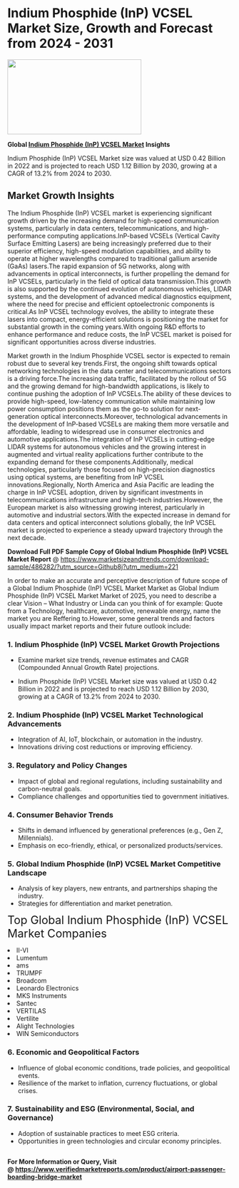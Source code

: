<H1>Indium Phosphide (InP) VCSEL Market Size, Growth and Forecast from 2024 - 2031</H1><img class="aligncenter size-medium wp-image-584254" src="https://thirdeyenews.in/wp-content/uploads/2024/09/Global-Market-Research-300x168.jpeg" alt="" width="300" height="168" /><p><strong>Global&nbsp;<a href="https://www.marketsizeandtrends.com/download-sample/486282/?utm_source=Github8j?utm_medium=221">Indium Phosphide (InP) VCSEL Market</a> Insights</strong></p><p>Indium Phosphide (InP) VCSEL Market size was valued at USD 0.42 Billion in 2022 and is projected to reach USD 1.12 Billion by 2030, growing at a CAGR of 13.2% from 2024 to 2030.</p><p><h2>Market Growth Insights</h2> <p>The Indium Phosphide (InP) VCSEL market is experiencing significant growth driven by the increasing demand for high-speed communication systems, particularly in data centers, telecommunications, and high-performance computing applications.InP-based VCSELs (Vertical Cavity Surface Emitting Lasers) are being increasingly preferred due to their superior efficiency, high-speed modulation capabilities, and ability to operate at higher wavelengths compared to traditional gallium arsenide (GaAs) lasers.The rapid expansion of 5G networks, along with advancements in optical interconnects, is further propelling the demand for InP VCSELs, particularly in the field of optical data transmission.This growth is also supported by the continued evolution of autonomous vehicles, LIDAR systems, and the development of advanced medical diagnostics equipment, where the need for precise and efficient optoelectronic components is critical.As InP VCSEL technology evolves, the ability to integrate these lasers into compact, energy-efficient solutions is positioning the market for substantial growth in the coming years.With ongoing R&D efforts to enhance performance and reduce costs, the InP VCSEL market is poised for significant opportunities across diverse industries.</p> <p>Market growth in the Indium Phosphide VCSEL sector is expected to remain robust due to several key trends.First, the ongoing shift towards optical networking technologies in the data center and telecommunications sectors is a driving force.The increasing data traffic, facilitated by the rollout of 5G and the growing demand for high-bandwidth applications, is likely to continue pushing the adoption of InP VCSELs.The ability of these devices to provide high-speed, low-latency communication while maintaining low power consumption positions them as the go-to solution for next-generation optical interconnects.Moreover, technological advancements in the development of InP-based VCSELs are making them more versatile and affordable, leading to widespread use in consumer electronics and automotive applications.The integration of InP VCSELs in cutting-edge LIDAR systems for autonomous vehicles and the growing interest in augmented and virtual reality applications further contribute to the expanding demand for these components.Additionally, medical technologies, particularly those focused on high-precision diagnostics using optical systems, are benefiting from InP VCSEL innovations.Regionally, North America and Asia Pacific are leading the charge in InP VCSEL adoption, driven by significant investments in telecommunications infrastructure and high-tech industries.However, the European market is also witnessing growing interest, particularly in automotive and industrial sectors.With the expected increase in demand for data centers and optical interconnect solutions globally, the InP VCSEL market is projected to experience a steady upward trajectory through the next decade.</p> <p><span class=""><strong>Download Full PDF Sample Copy of Global Indium Phosphide (InP) VCSEL Market Report</strong> @ <a href="https://www.marketsizeandtrends.com/download-sample/486282/?utm_source=Github8j?utm_medium=221" target="_blank">https://www.marketsizeandtrends.com/download-sample/486282/?utm_source=Github8j?utm_medium=221</a></span></p><p>In order to make an accurate and perceptive description of future scope of a Global&nbsp;Indium Phosphide (InP) VCSEL Market Market as Global&nbsp;Indium Phosphide (InP) VCSEL Market Market of 2025, you need to describe a clear Vision &ndash; What Industry or Linda can you think of for example: Quote from a Technology, healthcare, automotive, renewable energy, name the market you are Reffering to.However, some general trends and factors usually impact market reports and their future outlook include:</p><h3>1.&nbsp;<strong>Indium Phosphide (InP) VCSEL Market Growth Projections</strong></h3><ul><li>Examine market size trends, revenue estimates and CAGR (Compounded Annual Growth Rate) projections.</li><li><p>Indium Phosphide (InP) VCSEL Market size was valued at USD 0.42 Billion in 2022 and is projected to reach USD 1.12 Billion by 2030, growing at a CAGR of 13.2% from 2024 to 2030.</p></li></ul><h3>2.&nbsp;<strong>Indium Phosphide (InP) VCSEL Market Technological Advancements</strong></h3><ul><li>Integration of AI, IoT, blockchain, or automation in the industry.</li><li>Innovations driving cost reductions or improving efficiency.</li></ul><h3>3.&nbsp;<strong>Regulatory and Policy Changes</strong></h3><ul><li>Impact of global and regional regulations, including sustainability and carbon-neutral goals.</li><li>Compliance challenges and opportunities tied to government initiatives.</li></ul><h3>4.&nbsp;<strong>Consumer Behavior Trends</strong></h3><ul><li>Shifts in demand influenced by generational preferences (e.g., Gen Z, Millennials).</li><li>Emphasis on eco-friendly, ethical, or personalized products/services.</li></ul><h3>5.&nbsp;<strong>Global Indium Phosphide (InP) VCSEL Market Competitive Landscape</strong></h3><ul><li>Analysis of key players, new entrants, and partnerships shaping the industry.</li><li>Strategies for differentiation and market penetration.</li></ul><p data-pm-slice="1 1 []"><span style="color: inherit; font-family: inherit; font-size: 25px;">Top Global Indium Phosphide (InP) VCSEL Market Companies</span></p><div class="" data-test-id=""><p><li>II-VI</li><li> Lumentum</li><li> ams</li><li> TRUMPF</li><li> Broadcom</li><li> Leonardo Electronics</li><li> MKS Instruments</li><li> Santec</li><li> VERTILAS</li><li> Vertilite</li><li> Alight Technologies</li><li> WIN Semiconductors</li></p></div><h3>6.&nbsp;<strong>Economic and Geopolitical Factors</strong></h3><ul><li>Influence of global economic conditions, trade policies, and geopolitical events.</li><li>Resilience of the market to inflation, currency fluctuations, or global crises.</li></ul><h3>7.&nbsp;<strong>Sustainability and ESG (Environmental, Social, and Governance)</strong></h3><ul><li>Adoption of sustainable practices to meet ESG criteria.</li><li>Opportunities in green technologies and circular economy principles.</li></ul><h2><strong style="font-size: 14px;">For More Information or Query, Visit @&nbsp;</strong><a style="background-color: #ffffff; font-size: 14px;" href="https://www.marketsizeandtrends.com/report/indium-phosphide-inp-vcsel-market/" target="_blank">https://www.verifiedmarketreports.com/product/airport-passenger-boarding-bridge-market</a></h2>